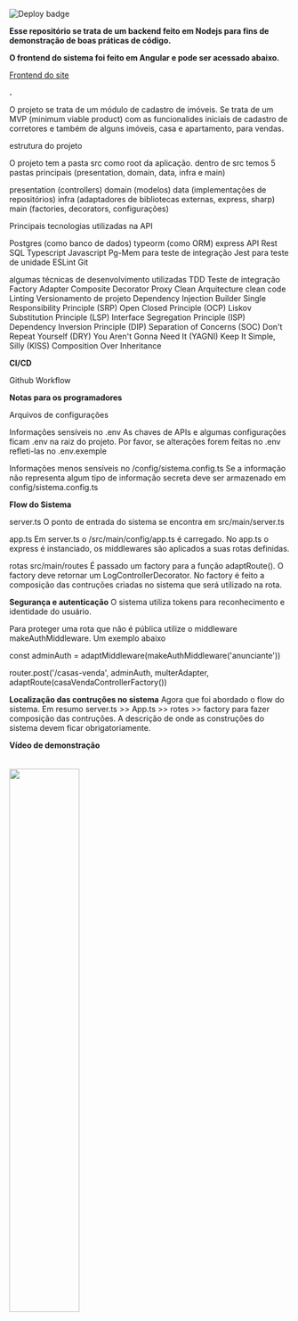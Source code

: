 ![Deploy badge](https://github.com/diegoprofissional/imoveis-backend/actions/workflows/main.yml/badge.svg)

**Esse repositório se trata de um backend feito em Nodejs para fins de demonstração de boas práticas de código.**



**O frontend do sistema foi feito em Angular e pode ser acessado abaixo.**

[Frontend do site](http://www.imootour.com) 



**.**



O projeto se trata de um módulo de cadastro de imóveis. Se trata de um MVP (minimum viable product) com as funcionalides iniciais de cadastro de corretores e também de alguns imóveis, casa e apartamento, para vendas.

estrutura do projeto

O projeto tem a pasta src como root da aplicação.
dentro de src temos 5 pastas principais (presentation, domain, data, infra e main)

presentation (controllers)
domain (modelos)
data (implementações de repositórios)
infra (adaptadores de bibliotecas externas, express, sharp)
main (factories, decorators, configurações)

Principais tecnologias utilizadas na API

Postgres (como banco de dados)
typeorm (como ORM)
express
API Rest
SQL
Typescript
Javascript
Pg-Mem para teste de integração
Jest para teste de unidade
ESLint
Git


algumas técnicas de desenvolvimento utilizadas
TDD
Teste de integração
Factory
Adapter
Composite
Decorator
Proxy
Clean Arquitecture
clean code
Linting
Versionamento de projeto
Dependency Injection
Builder
Single Responsibility Principle (SRP)
Open Closed Principle (OCP)
Liskov Substitution Principle (LSP)
Interface Segregation Principle (ISP)
Dependency Inversion Principle (DIP)
Separation of Concerns (SOC)
Don't Repeat Yourself (DRY)
You Aren't Gonna Need It (YAGNI)
Keep It Simple, Silly (KISS)
Composition Over Inheritance

**CI/CD**

Github Workflow

**Notas para os programadores**

Arquivos de configurações

Informações sensíveis no .env
As chaves de APIs e algumas configurações ficam .env na raiz do projeto.
Por favor, se alterações forem feitas no .env refleti-las no .env.exemple

Informações menos sensíveis no /config/sistema.config.ts
Se a informação não representa algum tipo de informação secreta deve ser armazenado em config/sistema.config.ts


**Flow do Sistema**

server.ts
O ponto de entrada do sistema se encontra em src/main/server.ts

app.ts
Em server.ts o /src/main/config/app.ts é carregado. No app.ts o express é instanciado, os middlewares são aplicados
a suas rotas definidas.

rotas
src/main/routes
É passado um factory para a função adaptRoute(). O factory deve retornar um LogControllerDecorator. No factory é 
feito a composição das contruções criadas no sistema que será utilizado na rota.


**Segurança e autenticação**
O sistema utiliza tokens para reconhecimento e identidade do usuário.

Para proteger uma rota que não é pública utilize o middleware makeAuthMiddleware. Um exemplo abaixo

  const adminAuth = adaptMiddleware(makeAuthMiddleware('anunciante'))

  router.post('/casas-venda', adminAuth, multerAdapter, adaptRoute(casaVendaControllerFactory())


**Localização das contruções no sistema**
Agora que foi abordado o flow do sistema. Em resumo server.ts >> App.ts >> rotes >> factory para fazer composição das contruções.
A descrição de onde as construções do sistema devem ficar obrigatoriamente.


**Vídeo de demonstração**
<br>
<br>
<br>
[<img src="https://i.ytimg.com/vi/rP92OsDy7E4/hqdefault.jpg" width="50%">](https://www.youtube.com/watch?v=rP92OsDy7E4 "Demonstração do portfólio")








